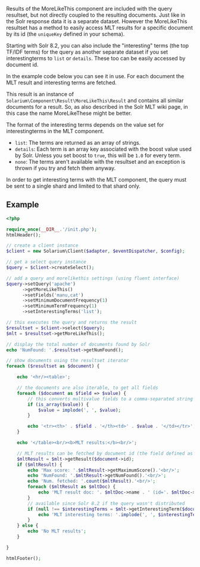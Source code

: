 Results of the MoreLikeThis component are included with the query resultset, but not directly coupled to the resulting documents.
Just like in the Solr response data it is a separate dataset. However the MoreLikeThis resultset has a method to easily access
MLT results for a specific document by its id (the `uniqueKey` defined in your schema).

Starting with Solr 8.2, you can also include the "interesting" terms (the top TF/IDF terms) for the query as another separate
dataset if you set interestingterms to `list` or `details`. These too can be easily accessed by document id.

In the example code below you can see it in use. For each document the MLT result and interesting terms are fetched.

This result is an instance of `Solarium\Component\Result\MoreLikeThis\Result` and contains all similar documents for a result.
So, as also described in the Solr MLT wiki page, in this case the name MoreLikeThese might be better.

The format of the interesting terms depends on the value set for interestingterms in the MLT component.

* `list`: The terms are returned as an array of strings.
* `details`: Each term is an array key associated with the boost value used by Solr.
    Unless you set boost to `true`, this will be `1.0` for every term.
* `none`: The terms aren't available with the resultset and an exception is thrown if you try and fetch them anyway.

In order to get interesting terms with the MLT component, the query must be sent to a single shard and limited to that shard only.

Example
-------

```php
<?php

require_once(__DIR__.'/init.php');
htmlHeader();

// create a client instance
$client = new Solarium\Client($adapter, $eventDispatcher, $config);

// get a select query instance
$query = $client->createSelect();

// add a query and morelikethis settings (using fluent interface)
$query->setQuery('apache')
      ->getMoreLikeThis()
      ->setFields('manu,cat')
      ->setMinimumDocumentFrequency(1)
      ->setMinimumTermFrequency(1)
      ->setInterestingTerms('list');

// this executes the query and returns the result
$resultset = $client->select($query);
$mlt = $resultset->getMoreLikeThis();

// display the total number of documents found by Solr
echo 'NumFound: '.$resultset->getNumFound();

// show documents using the resultset iterator
foreach ($resultset as $document) {

    echo '<hr/><table>';

    // the documents are also iterable, to get all fields
    foreach ($document as $field => $value) {
        // this converts multivalue fields to a comma-separated string
        if (is_array($value)) {
            $value = implode(', ', $value);
        }

        echo '<tr><th>' . $field . '</th><td>' . $value . '</td></tr>';
    }

    echo '</table><br/><b>MLT results:</b><br/>';

    // MLT results can be fetched by document id (the field defined as uniquekey in this schema)
    $mltResult = $mlt->getResult($document->id);
    if ($mltResult) {
        echo 'Max score: '.$mltResult->getMaximumScore().'<br/>';
        echo 'NumFound: '.$mltResult->getNumFound().'<br/>';
        echo 'Num. fetched: '.count($mltResult).'<br/>';
        foreach ($mltResult as $mltDoc) {
            echo 'MLT result doc: '. $mltDoc->name . ' (id='. $mltDoc->id . ')<br/>';
        }
        // available since Solr 8.2 if the query wasn't distributed
        if (null !== $interestingTerms = $mlt->getInterestingTerm($document->id)) {
            echo 'MLT interesting terms: '.implode(', ', $interestingTerms).'<br/>';
        }
    } else {
        echo 'No MLT results';
    }

}

htmlFooter();

```
